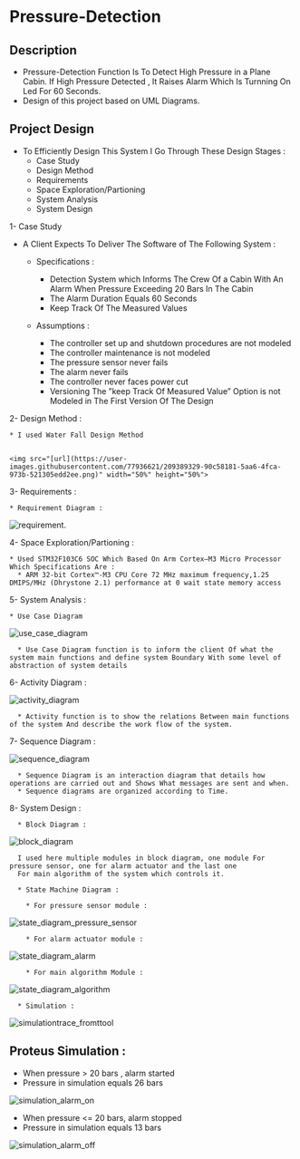 # Pressure-Detection


## Description

* Pressure-Detection Function Is To Detect High Pressure in a Plane Cabin. If High Pressure Detected , It Raises Alarm 
  Which Is Turnning On Led For 60 Seconds.
* Design of this project based on UML Diagrams.

## Project Design

* To Efficiently Design This System I Go Through These Design Stages : 
  * Case Study
  * Design Method
  * Requirements
  * Space Exploration/Partioning
  * System Analysis
  * System Design
  
 1- Case Study
 
  * A Client Expects To Deliver The Software of The Following System :
  
    * Specifications :
      * Detection System which Informs The Crew Of a Cabin With An Alarm When Pressure Exceeding 20 Bars In The Cabin
      * The Alarm Duration Equals 60 Seconds
      * Keep Track Of The Measured Values 
      
    * Assumptions :
      * The controller set up and shutdown procedures are not modeled
      * The controller maintenance is not modeled
      * The pressure sensor never fails
      * The alarm never fails
      * The controller never faces power cut
      * Versioning  The ”keep Track Of Measured Value”  Option is not Modeled in The First Version Of The Design
      
  2- Design Method :
  
    * I used Water Fall Design Method
    
    
    <img src="[url](https://user-images.githubusercontent.com/77936621/209389329-90c58181-5aa6-4fca-973b-521305edd2ee.png)" width="50%" height="50%">


  3- Requirements :
  
    * Requirement Diagram :
    
![requirement](https://user-images.githubusercontent.com/77936621/209389537-8e7beac7-e0d7-44ab-a58c-4e9115e23e17.png).



  4- Space Exploration/Partioning :
  
    * Used STM32F103C6 SOC Which Based On Arm Cortex–M3 Micro Processor Which Specifications Are :
      * ARM 32-bit Cortex™-M3 CPU Core 72 MHz maximum frequency,1.25 DMIPS/MHz (Dhrystone 2.1) performance at 0 wait state memory access
    
      
      
  5- System Analysis :
  
    * Use Case Diagram

![use_case_diagram](https://user-images.githubusercontent.com/77936621/209390505-e201e430-9e68-4258-b9f7-7a9274534e93.png)

      * Use Case Diagram function is to inform the client Of what the system main functions and define system Boundary With some level of abstraction of system details
      
      
  6- Activity Diagram :
  
  
![activity_diagram](https://user-images.githubusercontent.com/77936621/209391003-5a364036-54f3-4f57-b9b1-6a08d315524e.png)


      * Activity function is to show the relations Between main functions of the system And describe the work flow of the system.
      
      
   7- Sequence Diagram : 


 ![sequence_diagram](https://user-images.githubusercontent.com/77936621/209391208-19ae7fa5-625a-4f77-91c1-a9fffb686bb8.png)

      * Sequence Diagram is an interaction diagram that details how operations are carried out and Shows What messages are sent and when.
      * Sequence diagrams are organized according to Time.
      
   8-  System Design : 
   
      * Block Diagram : 
      
      
![block_diagram](https://user-images.githubusercontent.com/77936621/209391409-eb0a5f41-768d-46cc-84de-9be073bf0c69.png)


      I used here multiple modules in block diagram, one module For pressure sensor, one for alarm actuator and the last one
      For main algorithm of the system which controls it.
      
      * State Machine Diagram : 
      
        * For pressure sensor module :
        
 ![state_diagram_pressure_sensor](https://user-images.githubusercontent.com/77936621/209391727-e49236dd-5373-457a-bdad-6c104fbe8f21.png)
 
        * For alarm actuator module : 
        
        
![state_diagram_alarm](https://user-images.githubusercontent.com/77936621/209391794-f6183270-5812-4570-b460-c4b9f2ef5d13.png)

  
        * For main algorithm Module :
        
        
![state_diagram_algorithm](https://user-images.githubusercontent.com/77936621/209391876-8cc53f74-c37f-4866-a161-a53511653231.png)

      * Simulation : 
      
      
![simulationtrace_fromttool](https://user-images.githubusercontent.com/77936621/209391961-9b49f864-7664-461c-a71c-d1265ca94ae1.png)



## Proteus Simulation :

* When pressure > 20 bars , alarm started
* Pressure in simulation equals 26 bars

![simulation_alarm_on](https://user-images.githubusercontent.com/77936621/209392190-fffb6c40-dc4a-4ac9-a93f-37781efe33a9.png)

* When pressure <= 20 bars, alarm stopped
* Pressure in simulation equals 13 bars

![simulation_alarm_off](https://user-images.githubusercontent.com/77936621/209392308-f89b39d9-5cb4-498d-8ff1-751663f0b4d4.png)





    
    


    
      
      









  
